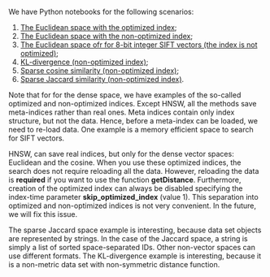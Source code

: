 We have Python notebooks for the following scenarios: 

1. [The Euclidean space with the optimized index](search_vector_dense_optim.ipynb);
2. [The Euclidean space with the non-optimized index](search_vector_dense_nonoptim.ipynb);
3. [The Euclidean space ofr for 8-bit integer SIFT vectors (the index is not optimized)](search_sift_uint8.ipynb);
4. [KL-divergence (non-optimized index)](search_vector_dense_kldiv.ipynb);
3. [Sparse cosine similarity (non-optimized index)](search_sparse_cosine.ipynb);
4. [Sparse Jaccard similarity (non-optimized index)](search_sparse_cosine.ipynb).

Note that for for the dense space, we have examples of the so-called optimized and non-optimized indices. Except HNSW, all the methods save meta-indices rather than real ones. Meta indices contain only index structure, but not the data. Hence, before a meta-index can be loaded, we need to re-load data. One example is a memory efficient space to search for SIFT vectors.

HNSW, can save real indices, but only for the dense vector spaces: Euclidean and the cosine. When you use these optimized indices, the search does not require reloading all the data. However, reloading the data is **required** if you want to use the function **getDistance**. Furthermore, creation of the optimized index can always be disabled specifying the index-time parameter **skip_optimized_index** (value 1).
This separation into optimized and non-optimized indices is not very convenient. In the future, we will fix this issue.

The sparse Jaccard space example is interesting, because data set objects are represented by strings. In the case of the Jaccard space, a string is simply a list of sorted space-separated IDs. Other non-vector spaces can use different formats. The KL-divergence example is interesting, because it is a non-metric data set with non-symmetric distance function.

